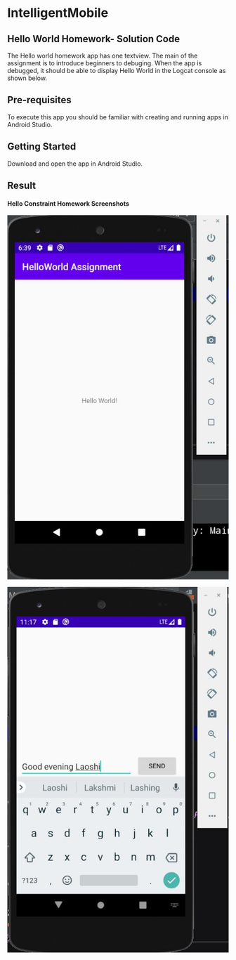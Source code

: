 # IntelligentMobile
## Hello World Homework- Solution Code

The Hello world homework app has one textview. The main of the assignment is to introduce beginners to debuging. When the app is debugged,
 it should be able to display Hello World in the Logcat console as shown below.
## Pre-requisites

To execute this app you should be familiar with creating and running apps in Android Studio.

## Getting Started

Download and open the app in Android Studio.


## Result

#### Hello Constraint Homework Screenshots

![](pic1.JPG)

![](pic2.JPG)
